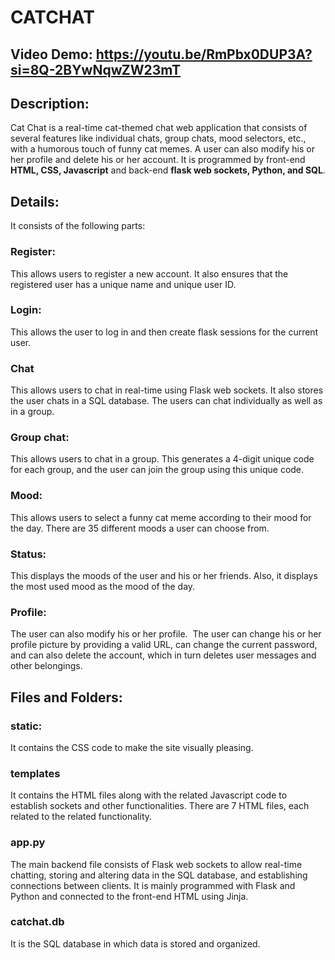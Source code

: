 # CATCHAT
## Video Demo: https://youtu.be/RmPbx0DUP3A?si=8Q-2BYwNqwZW23mT

## Description:
Cat Chat is a real-time cat-themed chat web application that consists of several features like individual chats, group chats, mood selectors, etc., with a humorous touch of funny cat memes. A user can also modify his or her profile and delete his or her account. It is programmed by front-end __HTML, CSS, Javascript__ and back-end __flask web sockets, Python, and SQL__.

## Details:
It consists of the following parts:

### Register:
This allows users to register a new account. It also ensures that the registered user has a unique name and unique user ID.

### Login:
This allows the user to log in and then create flask sessions for the current user.

### Chat
This allows users to chat in real-time using Flask web sockets. It also stores the user chats in a SQL database. The users can chat individually as well as in a group.

### Group chat:
This allows users to chat in a group. This generates a 4-digit unique code for each group, and the user can join the group using this unique code.

### Mood:
This allows users to select a funny cat meme according to their mood for the day. There are 35 different moods a user can choose from.

### Status:
This displays the moods of the user and his or her friends. Also, it displays the most used mood as the mood of the day.

### Profile:
The user can also modify his or her profile.  The user can change his or her profile picture by providing a valid URL, can change the current password, and can also delete the account, which in turn deletes user messages and other belongings.

## Files and Folders:

### static:
It contains the CSS code to make the site visually pleasing.

### templates
It contains the HTML files along with the related Javascript code to establish sockets and other functionalities. There are 7 HTML files, each related to the related functionality.

### app.py
The main backend file consists of Flask web sockets to allow real-time chatting, storing and altering data in the SQL database, and establishing connections between clients. It is mainly programmed with Flask and Python and connected to the front-end HTML using Jinja.

### catchat.db
It is the SQL database in which data is stored and organized.
